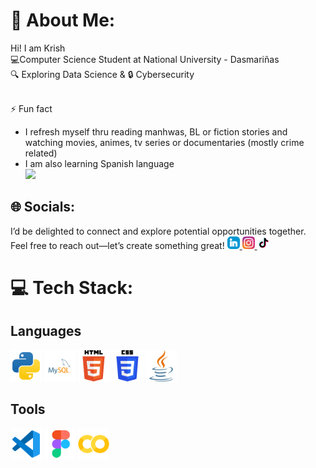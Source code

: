 # 💫 About Me:
Hi! I am Krish <br>
💻Computer Science Student at National University - Dasmariñas<br>
🔍 Exploring Data Science & 🔒 Cybersecurity<br><br>

⚡ Fun fact<br>
- I refresh myself thru reading manhwas, BL or fiction stories and watching movies, animes, tv series or documentaries (mostly crime related)<br>
- I am also learning Spanish language<br>
[![](https://visitcount.itsvg.in/api?id=alhtb&icon=5&color=0)](https://visitcount.itsvg.in)

## 🌐 Socials:
I’d be delighted to connect and explore potential opportunities together. Feel free to reach out—let’s create something great!
<a href="https://www.linkedin.com/in/krishlatuburan/">
  <img src="assets/icons/linkedin-icon.svg" alt="LinkedIn" width="20" height="20">
</a>
<a href="https://www.instagram.com/alh.tb?igsh=emltc2Nkd3kwc2Jz">
  <img src="assets/icons/instagram-icon.svg" alt="Instagram" width="20" height="20">
</a>
<a href="https://www.tiktok.com/@alh_tb?_t=ZS-8ujZeeo0QOl&_r=1">
  <img src="assets/icons/tiktok-icon.svg" alt="TikTok" width="20" height="20">
</a>

# 💻 Tech Stack:
## Languages
<img src="assets/icons/python-icon.svg" alt="Python" width="50" height="50">
<img src="assets/icons/mysql-icon.svg" alt="MySQL" width="50" height="50">
<img src="assets/icons/html-icon.svg" alt="HTML" width="50" height="50">
<img src="assets/icons/css-icon.svg" alt="CSS" width="50" height="50">
<img src="assets/icons/java-icon.svg" alt="Java" width="50" height="50">


## Tools
<img src="assets/icons/vscode-icon.svg" alt="VSCode" width="50" height="50">
<img src="assets/icons/figma-icon.svg" alt="Figma" width="50" height="50">
<img src="assets/icons/gcolab-icon.svg" alt="Google Colab" width="50" height="50">